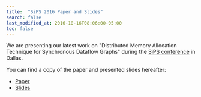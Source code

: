 ```yaml
---
title:  "SiPS 2016 Paper and Slides"
search: false
last_modified_at: 2016-10-16T08:06:00-05:00
toc: false
---
```



We are presenting our latest work on "Distributed Memory Allocation Technique for Synchronous Dataflow Graphs" during the [SiPS conference](http://sips2016.rice.edu/) in Dallas.

You can find a copy of the paper and presented slides hereafter:

*   [Paper](http://preesm.insa-rennes.fr/website/data/uploads/presentations/20161026-sips16_slides.pdf)
*   [Slides](http://preesm.insa-rennes.fr/website/data/uploads/presentations/20161026-sips16_slides.pdf)
